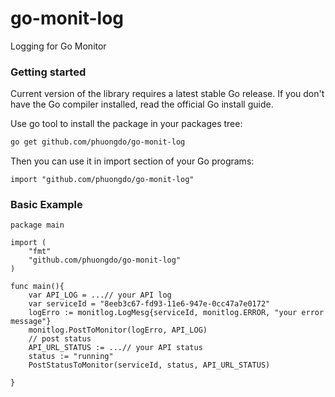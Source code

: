 # go-monit-log
Logging for Go Monitor


### Getting started
Current version of the library requires a latest stable Go release.
If you don't have the Go compiler installed, read the official Go install guide.

Use go tool to install the package in your packages tree:
```bash
go get github.com/phuongdo/go-monit-log
```

Then you can use it in import section of your Go programs:
```golang
import "github.com/phuongdo/go-monit-log"
```

### Basic Example

```golang
package main

import (
    "fmt"
    "github.com/phuongdo/go-monit-log"
)

func main(){
    var API_LOG = ...// your API log
    var serviceId = "8eeb3c67-fd93-11e6-947e-0cc47a7e0172"
    logErro := monitlog.LogMesg{serviceId, monitlog.ERROR, "your error message"}
	monitlog.PostToMonitor(logErro, API_LOG)
    // post status
    API_URL_STATUS := ...// your API status
    status := "running"
    PostStatusToMonitor(serviceId, status, API_URL_STATUS)

}
```

